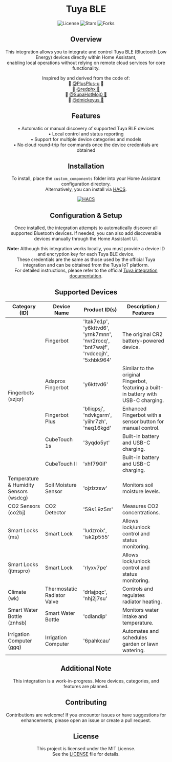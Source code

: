<h1 align="center"><br>Tuya BLE</h1>

<p align="center">
  <img src="https://img.shields.io/github/license/ShonP40/Tuya-BLE?style=flat-square" alt="License">
  <img src="https://img.shields.io/github/stars/ShonP40/Tuya-BLE?style=flat-square" alt="Stars">
  <img src="https://img.shields.io/github/forks/ShonP40/Tuya-BLE?style=flat-square" alt="Forks">
</p>

<h2 align="center">Overview</h2>
<p align="center">
  This integration allows you to integrate and control Tuya BLE (Bluetooth Low Energy) devices directly within Home Assistant, <br>
  enabling local operations without relying on remote cloud services for core functionality.
</p>
<p align="center">
  Inspired by and derived from the code of: <br>
  💐 <a href="https://github.com/PlusPlus-ua/ha_tuya_ble">@PlusPlus-u</a> 💐<br>
  💐 <a href="https://github.com/redphx/poc-tuya-ble-fingerbot">@redphx 💐</a><br>
  💐 <a href="https://github.com/SupaHotMoj0/tuya_ble">@SupaHotMoj0 💐</a><br>
  💐 <a href="https://github.com/dmickeyus">@dmickeyus 💐</a>
</p>

<h2 align="center">Features</h2>
<p align="center">
  • Automatic or manual discovery of supported Tuya BLE devices <br>
  • Local control and status reporting <br>
  • Support for multiple device categories and models <br>
  • No cloud round-trip for commands once the device credentials are obtained
</p>

<h2 align="center">Installation</h2>
<p align="center">
  To install, place the <code>custom_components</code> folder into your Home Assistant configuration directory. <br>
  Alternatively, you can install via <a href="https://hacs.xyz/">HACS</a>.
</p>
<p align="center">
  <a href="https://my.home-assistant.io/redirect/hacs_repository/?owner=ShonP40&repository=Tuya-BLE&category=integration">
    <img src="https://my.home-assistant.io/badges/hacs_repository.svg" alt="HACS">
  </a>
</p>

<h2 align="center">Configuration & Setup</h2>
<p align="center">
  Once installed, the integration attempts to automatically discover all supported Bluetooth devices.
  If needed, you can also add discoverable devices manually through the Home Assistant UI.
</p>
<p align="center">
  <b>Note:</b> Although this integration works locally, you must provide a device ID and encryption key for each Tuya BLE device. <br>
  These credentials are the same as those used by the official Tuya integration and can be obtained from the Tuya IoT platform. <br>
  For detailed instructions, please refer to the official <a href="https://www.home-assistant.io/integrations/tuya/">Tuya integration documentation</a>.
</p>

<h2 align="center">Supported Devices</h2>
<table align="center">
  <thead>
    <tr>
      <th>Category (ID)</th>
      <th>Device Name</th>
      <th>Product ID(s)</th>
      <th>Description / Features</th>
    </tr>
  </thead>
  <tbody>
    <tr>
      <td rowspan="5">Fingerbots<br>(szjqr)</td>
      <td>Fingerbot</td>
      <td>'ltak7e1p', 'y6kttvd6', 'yrnk7mnn', 'nvr2rocq', 'bnt7wajf', 'rvdceqjh', '5xhbk964'</td>
      <td>The original CR2 battery-powered device.</td>
    </tr>
    <tr>
      <td>Adaprox Fingerbot</td>
      <td>'y6kttvd6'</td>
      <td>Similar to the original Fingerbot, featuring a built-in battery with USB-C charging.</td>
    </tr>
    <tr>
      <td>Fingerbot Plus</td>
      <td>'blliqpsj', 'ndvkgsrm', 'yiihr7zh', 'neq16kgd'</td>
      <td>Enhanced Fingerbot with a sensor button for manual control.</td>
    </tr>
    <tr>
      <td>CubeTouch 1s</td>
      <td>'3yqdo5yt'</td>
      <td>Built-in battery and USB-C charging.</td>
    </tr>
    <tr>
      <td>CubeTouch II</td>
      <td>'xhf790if'</td>
      <td>Built-in battery and USB-C charging.</td>
    </tr>
    <tr>
      <td>Temperature &amp; Humidity Sensors<br>(wsdcg)</td>
      <td>Soil Moisture Sensor</td>
      <td>'ojzlzzsw'</td>
      <td>Monitors soil moisture levels.</td>
    </tr>
    <tr>
      <td>CO2 Sensors<br>(co2bj)</td>
      <td>CO2 Detector</td>
      <td>'59s19z5m'</td>
      <td>Measures CO2 concentrations.</td>
    </tr>
    <tr>
      <td>Smart Locks<br>(ms)</td>
      <td>Smart Lock</td>
      <td>'ludzroix', 'isk2p555'</td>
      <td>Allows lock/unlock control and status monitoring.</td>
    </tr>
    <tr>
      <td>Smart Locks<br>(jtmspro)</td>
      <td>Smart Lock</td>
      <td>'rlyxv7pe'</td>
      <td>Allows lock/unlock control and status monitoring.</td>
    </tr>
    <tr>
      <td>Climate<br>(wk)</td>
      <td>Thermostatic Radiator Valve</td>
      <td>'drlajpqc', 'nhj2j7su'</td>
      <td>Controls and regulates radiator heating.</td>
    </tr>
    <tr>
      <td>Smart Water Bottle<br>(znhsb)</td>
      <td>Smart Water Bottle</td>
      <td>'cdlandip'</td>
      <td>Monitors water intake and temperature.</td>
    </tr>
    <tr>
      <td>Irrigation Computer<br>(ggq)</td>
      <td>Irrigation Computer</td>
      <td>'6pahkcau'</td>
      <td>Automates and schedules garden or lawn watering.</td>
    </tr>
  </tbody>
</table>

<h2 align="center">Additional Note</h2>
<p align="center">
  This integration is a work-in-progress. More devices, categories, and features are planned.
</p>

<h2 align="center">Contributing</h2>
<p align="center">
  Contributions are welcome! If you encounter issues or have suggestions for enhancements, please open an issue or create a pull request.
</p>

<h2 align="center">License</h2>
<p align="center">
  This project is licensed under the MIT License. <br> See the <a href="LICENSE">LICENSE</a> file for details.
</p>